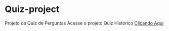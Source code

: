 # Quiz-project
 Projeto de Quiz de Perguntas
 Acesse o projeto Quiz Histórico <a href = "https://rickrafael.github.io/Quiz-project/quizz-project/"> Clicando Aqui </a>
